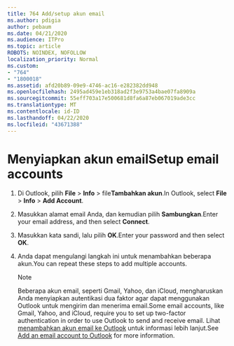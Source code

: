 ```yaml
---
title: 764 Add/setup akun email
ms.author: pdigia
author: pebaum
ms.date: 04/21/2020
ms.audience: ITPro
ms.topic: article
ROBOTS: NOINDEX, NOFOLLOW
localization_priority: Normal
ms.custom:
- "764"
- "1800018"
ms.assetid: afd20b89-09e9-4746-ac16-e282382dd948
ms.openlocfilehash: 2495ad459e1eb318ad2f3e9753a4bae07fa8909a
ms.sourcegitcommit: 55eff703a17e500681d8fa6a87eb067019ade3cc
ms.translationtype: MT
ms.contentlocale: id-ID
ms.lasthandoff: 04/22/2020
ms.locfileid: "43671388"
---
```

# <a name="setup-email-accounts"></a><span data-ttu-id="a98bd-102">Menyiapkan akun email</span><span class="sxs-lookup"><span data-stu-id="a98bd-102">Setup email accounts</span></span>

1. <span data-ttu-id="a98bd-103">Di Outlook, pilih **File** > **Info** > file**Tambahkan akun**.</span><span class="sxs-lookup"><span data-stu-id="a98bd-103">In Outlook, select **File** > **Info** > **Add Account**.</span></span>

2. <span data-ttu-id="a98bd-104">Masukkan alamat email Anda, dan kemudian pilih **Sambungkan**.</span><span class="sxs-lookup"><span data-stu-id="a98bd-104">Enter your email address, and then select **Connect**.</span></span>

3. <span data-ttu-id="a98bd-105">Masukkan kata sandi, lalu pilih **OK**.</span><span class="sxs-lookup"><span data-stu-id="a98bd-105">Enter your password and then select **OK**.</span></span>

4. <span data-ttu-id="a98bd-106">Anda dapat mengulangi langkah ini untuk menambahkan beberapa akun.</span><span class="sxs-lookup"><span data-stu-id="a98bd-106">You can repeat these steps to add multiple accounts.</span></span>

    > [!NOTE]
    > <span data-ttu-id="a98bd-107">Beberapa akun email, seperti Gmail, Yahoo, dan iCloud, mengharuskan Anda menyiapkan autentikasi dua faktor agar dapat menggunakan Outlook untuk mengirim dan menerima email.</span><span class="sxs-lookup"><span data-stu-id="a98bd-107">Some email accounts, like Gmail, Yahoo, and iCloud, require you to set up two-factor authentication in order to use Outlook to send and receive email.</span></span> <span data-ttu-id="a98bd-108">Lihat [menambahkan akun email ke Outlook](https://support.office.com/article/6e27792a-9267-4aa4-8bb6-c84ef146101b.aspx) untuk informasi lebih lanjut.</span><span class="sxs-lookup"><span data-stu-id="a98bd-108">See [Add an email account to Outlook](https://support.office.com/article/6e27792a-9267-4aa4-8bb6-c84ef146101b.aspx) for more information.</span></span>
  